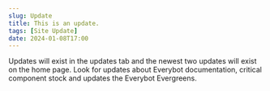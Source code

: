 ```yaml
---
slug: Update
title: This is an update.
tags: [Site Update]
date: 2024-01-08T17:00
---
```


Updates will exist in the updates tab and the newest two updates will exist on the home page. Look for updates about Everybot documentation, critical component stock and updates the Everybot Evergreens.
